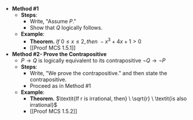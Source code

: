 - **Method \#1**
	- **Steps**:
		- Write, "Assume $P$."
		- Show that $Q$ logically follows.
	- **Example**:
		- **Theorem.** $\textit{If}  \ 0 \leq x \leq 2, \textit{then} \ -x^3+4x+1 \gt 0$
		- [[Proof MCS 1.5.1]]
- **Method #2- Prove the Contrapositive**
	- $P \rightarrow Q$ is logically equivalent to its contrapositive $\lnot Q \rightarrow \lnot P$
	- **Steps**:
		- Write, "We prove the contrapositive." and then state the contrapositive.
		- Proceed as in Method \#1
	- **Example**:
		- **Theorem.** $\textit{If r is irrational, then} \ \sqrt{r} \ \textit{is also irrational}$
		- [[Proof MCS 1.5.2]]